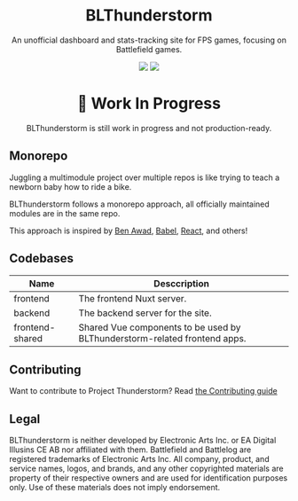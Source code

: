 <div> <h1 align="center">
  BLThunderstorm
</h1>
  <p align=center>An unofficial dashboard and stats-tracking site for FPS games, focusing on Battlefield games.</p>
  <p align="center">
    <a href="https://github.com/BLThunderstorm/Thunderstorm/actions/workflows/codeql-analysis.yml"><img src="https://github.com/BLThunderstorm/Thunderstorm/actions/workflows/codeql-analysis.yml/badge.svg"></a>
  <a href="https://github.com/BLThunderstorm/Thunderstorm/actions/workflows/eslint.yml"> <img src="https://github.com/BLThunderstorm/Thunderstorm/actions/workflows/eslint.yml/badge.svg"></a>
    </p>
  
  <h1 align=center>🚧 Work In Progress</h1>
  <p align="center">BLThunderstorm is still work in progress and not production-ready.</p>

</div>

## Monorepo
Juggling a multimodule project over multiple repos is like trying to teach a newborn baby how to ride a bike.

BLThunderstorm follows a monorepo approach, all officially maintained modules are in the same repo.

This approach is inspired by [Ben Awad](https://github.com/benawad/dogehouse), [Babel](https://github.com/babel/babel/), [React](https://github.com/facebook/react/), and others!

## Codebases

| Name     | Desccription                     |
| -------- | -------------------------------- |
| frontend | The frontend Nuxt server.        |
| backend  | The backend server for the site. |
| frontend-shared | Shared Vue components to be used by BLThunderstorm-related frontend apps. |

## Contributing

Want to contribute to Project Thunderstorm? Read
[the Contributing guide](./CONTRIBUTING.md)

## Legal
BLThunderstorm is neither developed by Electronic Arts Inc. or EA Digital Illusins CE AB nor affiliated with them. Battlefield and Battlelog are registered trademarks of Electronic Arts Inc. All company, product, and service names, logos, and brands, and any other copyrighted materials are property of their respective owners and are used for identification purposes only. Use of these materials does not imply endorsement.
